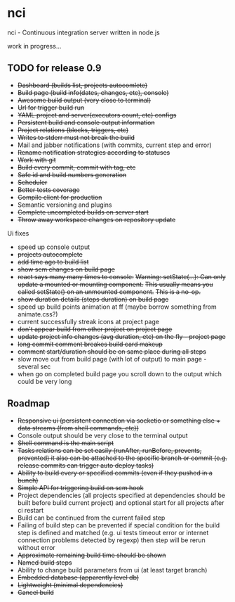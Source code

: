 # nci

nci - Continuous integration server written in node.js

work in progress...

## TODO for release 0.9

* ~~Dashboard (builds list, projects autocomlete)~~
* ~~Build page (build info(dates, changes, etc), console)~~
* ~~Awesome build output (very close to terminal)~~
* ~~Url for trigger build run~~
* ~~YAML project and server(executors count, etc) configs~~
* ~~Persistent build and console output information~~
* ~~Project relations (blocks, triggers, etc)~~
* ~~Writes to stderr must not break the build~~
* Mail and jabber notifications (with commits, current step and error)
* ~~Rename notification strategies according to statuses~~
* ~~Work with git~~
* ~~Build every commit, commit with tag, etc~~
* ~~Safe id and build numbers generation~~
* ~~Scheduler~~
* ~~Better tests coverage~~
* ~~Compile client for production~~
* Semantic versioning and plugins
* ~~Complete uncompleted builds on server start~~
* ~~Throw away workspace changes on repository update~~

Ui fixes

* speed up console output
* ~~projects autocomplete~~
* ~~add time ago to build list~~
* ~~show scm changes on build page~~
* ~~react says many many times to console:~~
	~~Warning: setState(...): Can only update a mounted or mounting component.~~
	~~This usually means you called setState() on an unmounted component.~~
	~~This is a no-op.~~
* ~~show duration details (steps duration) on build page~~
* speed up build points animation at ff (maybe borrow something from animate.css?)
* current successfully streak icons at project page
* ~~don't appear build from other project on project page~~
* ~~update project info changes (avg duration, etc) on the fly - project page~~
* ~~long commit comment breakes build card makeup~~
* ~~comment start/duration should be on same place during all steps~~
* slow move out from build page (with lot of output) to main page - several sec
* when go on completed build page you scroll down to the output which could be
very long

## Roadmap

* ~~Responsive ui (persistent connection via socketio or something else +
data streams (from shell commands, etc))~~
* Console output should be very close to the terminal output
* ~~Shell command is the main script~~
* ~~Tasks relations can be set easily (runAfter, runBefore, prevents, prevented)
it also can be attached to the specific branch or commit (e.g. release commits
can trigger auto deploy tasks)~~
* ~~Ability to build every or specified commits (even if they pushed in a bunch)~~
* ~~Simple API for triggering build on scm hook~~
* Project dependencies (all projects specified at dependencies should be built
before build current project) and optional start for all projects after ci
restart
* Build can be continued from the current failed step
* Failing of build step can be prevented if special condition for the build step
is defined and matched (e.g. ui tests timeout error or internet connection
problems detected by regexp) then step will be rerun without error
* ~~Approximate remaining build time should be shown~~
* ~~Named build steps~~
* Ability to change build parameters from ui (at least target branch)
* ~~Embedded database (apparently level db)~~
* ~~Lightweight (minimal dependencies)~~
* ~~Cancel build~~
